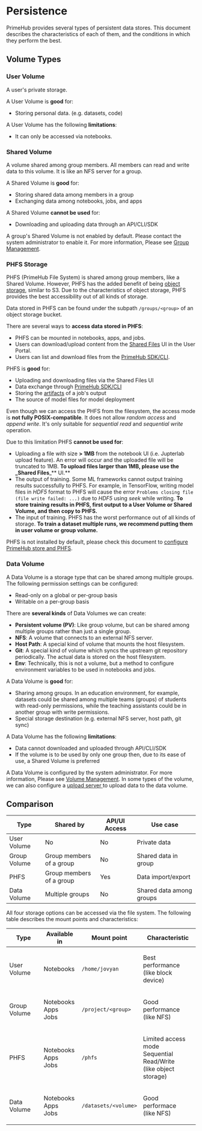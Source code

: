 # Persistence

PrimeHub provides several types of persistent data stores. This document describes the characteristics of each of them, and the conditions in which they perform the best.

## Volume Types

### User Volume

A user's private storage.

A User Volume is **good** for:

* Storing personal data. (e.g. datasets, code)

A User Volume has the following **limitations**:

* It can only be accessed via notebooks.

### Shared Volume

A volume shared among group members. All members can read and write data to this volume. It is like an NFS server for a group.

A Shared Volume is **good** for:

* Storing shared data among members in a group
* Exchanging data among notebooks, jobs, and apps

A Shared Volume **cannot be used** for:

* Downloading and uploading data through an API/CLI/SDK

A group's Shared Volume is not enabled by default. Please contact the system administrator to enable it. For more information, Please see [Group Management](../../../guides/administrator-guide/group-management.md).

### PHFS Storage

PHFS (PrimeHub File System) is shared among group members, like a Shared Volume. However, PHFS has the added benefit of being [object storage](https://en.wikipedia.org/wiki/Object\_storage), similar to S3. Due to the characteristics of object storage, PHFS provides the best accessibility out of all kinds of storage.

Data stored in PHFS can be found under the subpath `/groups/<group>` of an object storage bucket.

There are several ways to **access data stored in PHFS**:

* PHFS can be mounted in notebooks, apps, and jobs.
* Users can download/upload content from the [Shared Files](../../../guides/user-guide/shared-files.md) UI in the User Portal.
* Users can list and download files from the [PrimeHub SDK/CLI](https://github.com/infuseai/primehub-python-sdk).

PHFS is **good** for:

* Uploading and downloading files via the Shared Files UI
* Data exchange through [PrimeHub SDK/CLI](https://github.com/infuseai/primehub-python-sdk)
* Storing the [artifacts](../../../guides/user-guide/jobs/job-artifacts.md) of a job's output
* The source of model files for model deployment

Even though we can access the PHFS from the filesystem, the access mode is **not fully POSIX-compatible**. It does not allow _random access_ and _append write_. It's only suitable for _sequential read_ and _sequential write_ operation.

Due to this limitation PHFS **cannot be used for**:

* Uploading a file with size **> 1MB** from the notebook UI (i.e. Jupterlab upload feature). An error will occur and the uploaded file will be truncated to 1MB. **To upload files larger than 1MB, please use the \_Shared Files**\_\*\* UI.\*\*
* The output of training. Some ML frameworks cannot output training results successfully to PHFS. For example, in TensorFlow, writing model files in _HDF5_ format to PHFS will cause the error `Problems closing file (file write failed: ...)` due to _HDF5_ using _seek_ while writing. **To store training results in PHFS, first output to a User Volume or Shared Volume, and then copy to PHFS.**
* The input of training. PHFS has the worst performance out of all kinds of storage. **To train a dataset multiple runs, we recommend putting them in user volume or group volume.**

PHFS is not installed by default, please check this document to [configure PrimeHub store and PHFS](../../../technology/concept/broken-reference/).

### Data Volume

A Data Volume is a storage type that can be shared among multiple groups. The following permission settings can be configured:

* Read-only on a global or per-group basis
* Writable on a per-group basis

There are **several kinds** of Data Volumes we can create:

* **Persistent volume (PV)**: Like group volume, but can be shared among multiple groups rather than just a single group.
* **NFS**: A volume that connects to an external NFS server.
* **Host Path**: A special kind of volume that mounts the host filesystem.
* **Git**: A special kind of volume which syncs the upstream git repository periodically. The actual data is stored on the host filesystem.
* **Env**: Technically, this is not a volume, but a method to configure environment variables to be used in notebooks and jobs.

A Data Volume is **good** for:

* Sharing among groups. In an education environment, for example, datasets could be shared among multiple teams (groups) of students with read-only permissions, while the teaching assistants could be in another group with write permissions.
* Special storage destination (e.g. external NFS server, host path, git sync)

A Data Volume has the following **limitations**:

* Data cannot downloaded and uploaded through API/CLI/SDK
* If the volume is to be used by only one group then, due to its ease of use, a Shared Volume is preferred

A Data Volume is configured by the system administrator. For more information, Please see [Volume Management](../../../guides/administrator-guide/volume-management/). In some types of the volume, we can also configure a [upload server ](../../../guides/administrator-guide/volume-management/upload-server.md)to upload data to the data volume.

## Comparison

| Type         | Shared by                | API/UI Access | Use case                 |
| ------------ | ------------------------ | ------------- | ------------------------ |
| User Volume  | No                       | No            | Private data             |
| Group Volume | Group members of a group | No            | Shared data in group     |
| PHFS         | Group members of a group | Yes           | Data import/export       |
| Data Volume  | Multiple groups          | No            | Shared data among groups |

All four storage options can be accessed via the file system. The following table describes the mount points and characteristics:

| Type         | Available in                     | Mount point          | Characteristic                                                               |
| ------------ | -------------------------------- | -------------------- | ---------------------------------------------------------------------------- |
| User Volume  | Notebooks                        | `/home/jovyan`       | <p>Best performance<br>(like block device)</p>                               |
| Group Volume | <p>Notebooks<br>Apps<br>Jobs</p> | `/project/<group>`   | <p>Good performance<br>(like NFS)</p>                                        |
| PHFS         | <p>Notebooks<br>Apps<br>Jobs</p> | `/phfs`              | <p>Limited access mode<br>Sequential Read/Write<br>(like object storage)</p> |
| Data Volume  | <p>Notebooks<br>Apps<br>Jobs</p> | `/datasets/<volume>` | <p>Good performace<br>(like NFS)</p>                                         |
